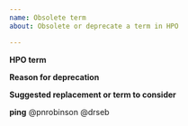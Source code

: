 ```yaml
---
name: Obsolete term
about: Obsolete or deprecate a term in HPO

---
```


**HPO term**


**Reason for deprecation**

**Suggested replacement or term to consider**


**ping**
@pnrobinson
@drseb